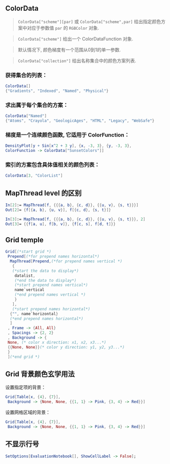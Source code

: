 ## ColorData

>`ColorData["scheme"][par]` 或 `ColorData["scheme",par]` 给出指定颜色方案中对应于参数值 `par` 的 `RGBColor` 对象.

>`ColorData["scheme"]` 给出一个 ColorDataFunction 对象. 

>默认情况下, 颜色梯度有一个范围从0到1的单一参数. 

>`ColorData["collection"]` 给出名称集合中的颜色方案列表. 

### 获得集合的列表：

```mathematica
ColorData[]
{"Gradients", "Indexed", "Named", "Physical"}
```

### 求出属于每个集合的方案：

```mathematica
ColorData["Named"]
{"Atoms", "Crayola", "GeologicAges", "HTML", "Legacy", "WebSafe"}
```

### 梯度是一个连续颜色函数, 它适用于 ColorFunction：

```mathematica
DensityPlot[y + Sin[x^2 + 3 y], {x, -3, 3}, {y, -3, 3}, 
ColorFunction -> ColorData["SunsetColors"]]
```

### 索引的方案包含具体值相关的颜色列表：

```mathematica
ColorData[3, "ColorList"]
```

## MapThread level 的区别

```mathematica
In[2]:= MapThread[f, {{{a, b}, {c, d}}, {{u, v}, {s, t}}}]
Out[2]= {f[{a, b}, {u, v}], f[{c, d}, {s, t}]}
```

```mathematica
In[3]:= MapThread[f, {{{a, b}, {c, d}}, {{u, v}, {s, t}}}, 2]
Out[3]= {{f[a, u], f[b, v]}, {f[c, s], f[d, t]}}
```

## Grid temple

```mathematica
Grid[(*start grid *)
 Prepend[(*for prepend names horizontal*)
  MapThread[Prepend,(*for prepend names vertical *)
   {
   (*start the data to display*)
    datalist,
    (*end the data to display*)
    (*start prepend names vertical*)
    name`vertical 
    (*end prepend names vertical *)
    }
   ],
   (*start prepend names horizontal*)
  {"", name`horizontal}
  (*end prepend names horizontal*)
  ]
 , Frame -> {All, All}
 , Spacings -> {2, 2}
 , Background -> {
 None, (* color x direction: x1, x2, x3...*)
 {{None, None}}(* color y direction: y1, y2, y3...*)
 }
 ](*end grid *)
```

## Grid 背景颜色玄学用法

设置指定项的背景：

```mathematica
Grid[Table[x, {4}, {7}], 
 Background -> {None, None, {{1, 1} -> Pink, {3, 4} -> Red}}]
```

设置网格区域的背景：

```mathematica
Grid[Table[x, {4}, {7}], 
 Background -> {None, None, {{1, 1} -> Pink, {3, 4} -> Red}}]
```

## 不显示行号

```mathematica
SetOptions[EvaluationNotebook[], ShowCellLabel -> False];
```







